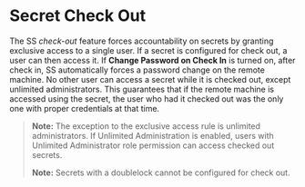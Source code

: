 [title]: # (Secret Check Out)
[tags]: # (Check Out)
[priority]: # (1000)

# Secret Check Out

The SS _check-out_ feature forces accountability on secrets by granting exclusive access to a single user. If a secret is configured for check out, a user can then access it. If **Change Password on Check In** is turned on, after check in, SS automatically forces a password change on the remote machine. No other user can access a secret while it is checked out, except unlimited administrators. This guarantees that if the remote machine is accessed using the secret, the user who had it checked out was the only one with proper credentials at that time.

> **Note:** The exception to the exclusive access rule is unlimited administrators. If Unlimited Administration is enabled, users with Unlimited Administrator role permission can access checked out secrets.
>
> **Note:** Secrets with a doublelock cannot be configured for check out.
